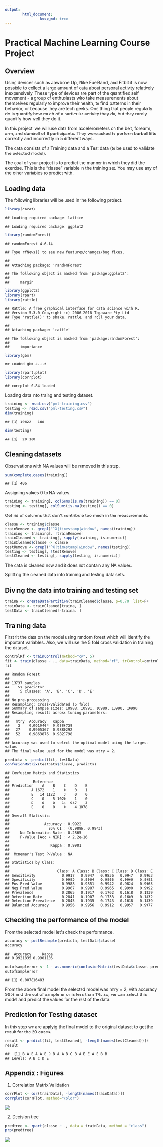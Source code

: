 ```yaml
---
output:
        html_document:
                keep_md: true
---
```

Practical Machine Learning Course Project
============================================

## Overview

Using devices such as Jawbone Up, Nike FuelBand, and Fitbit it is now possible to collect a large amount of data about personal activity relatively inexpensively. These type of devices are part of the quantified self movement - a group of enthusiasts who take measurements about themselves regularly to improve their health, to find patterns in their behavior, or because they are tech geeks. One thing that people regularly do is quantify how much of a particular activity they do, but they rarely quantify how well they do it.

In this project, we will use data from accelerometers on the belt, forearm, arm, and dumbell of 6 participants. They were asked to perform barbell lifts correctly and incorrectly in 5 different ways.

The data consists of a Training data and a Test data (to be used to validate the selected model).

The goal of your project is to predict the manner in which they did the exercise. This is the “classe” variable in the training set. You may use any of the other variables to predict with.

## Loading data

The following libraries will be used in the following project.


```r
library(caret)
```

```
## Loading required package: lattice
```

```
## Loading required package: ggplot2
```

```r
library(randomForest)
```

```
## randomForest 4.6-14
```

```
## Type rfNews() to see new features/changes/bug fixes.
```

```
## 
## Attaching package: 'randomForest'
```

```
## The following object is masked from 'package:ggplot2':
## 
##     margin
```

```r
library(ggplot2)
library(rpart)
library(rattle)
```

```
## Rattle: A free graphical interface for data science with R.
## Version 5.3.0 Copyright (c) 2006-2018 Togaware Pty Ltd.
## Type 'rattle()' to shake, rattle, and roll your data.
```

```
## 
## Attaching package: 'rattle'
```

```
## The following object is masked from 'package:randomForest':
## 
##     importance
```

```r
library(gbm)
```

```
## Loaded gbm 2.1.5
```

```r
library(rpart.plot)
library(corrplot)
```

```
## corrplot 0.84 loaded
```

Loading data into traing and testing dataset.


```r
training <- read.csv("pml-training.csv")
testing <- read.csv("pml-testing.csv")
dim(training)
```

```
## [1] 19622   160
```

```r
dim(testing)
```

```
## [1]  20 160
```

## Cleaning datasets

Observations with NA values will be removed in this step.


```r
sum(complete.cases(training))
```

```
## [1] 406
```

Assigning values 0 to NA values.


```r
training <- training[, colSums(is.na(training)) == 0] 
testing <- testing[, colSums(is.na(testing)) == 0] 
```

Get rid of columns that don't contribute too much in the measurements.


```r
classe <- training$classe
trainRemove <- grepl("^X|timestamp|window", names(training))
training <- training[, !trainRemove]
trainCleaned <- training[, sapply(training, is.numeric)]
trainCleaned$classe <- classe
testRemove <- grepl("^X|timestamp|window", names(testing))
testing <- testing[, !testRemove]
testCleaned <- testing[, sapply(testing, is.numeric)]
```

The data is cleaned now and it does not contain any  NA values.

Splitting the cleaned data into training and testing data sets.

## Diving the data into training and testing set


```r
traina <- createDataPartition(trainCleaned$classe, p=0.70, list=F)
trainData <- trainCleaned[traina, ]
testData <- trainCleaned[-traina, ]
```

## Training data

First fit the data on the model using random forest which will identify the important variables. Also, we will use the 5 fold cross validation in training the dataset.


```r
controlRf <- trainControl(method="cv", 5)
fit <- train(classe ~ ., data=trainData, method="rf", trControl=controlRf, ntree=250)
fit
```

```
## Random Forest 
## 
## 13737 samples
##    52 predictor
##     5 classes: 'A', 'B', 'C', 'D', 'E' 
## 
## No pre-processing
## Resampling: Cross-Validated (5 fold) 
## Summary of sample sizes: 10988, 10991, 10989, 10990, 10990 
## Resampling results across tuning parameters:
## 
##   mtry  Accuracy   Kappa    
##    2    0.9910464  0.9886728
##   27    0.9905367  0.9880292
##   52    0.9863876  0.9827798
## 
## Accuracy was used to select the optimal model using the largest value.
## The final value used for the model was mtry = 2.
```


```r
predicta <- predict(fit, testData)
confusionMatrix(testData$classe, predicta)
```

```
## Confusion Matrix and Statistics
## 
##           Reference
## Prediction    A    B    C    D    E
##          A 1672    1    0    0    1
##          B   14 1122    3    0    0
##          C    0    5 1020    1    0
##          D    0    0   14  947    3
##          E    0    0    0    4 1078
## 
## Overall Statistics
##                                           
##                Accuracy : 0.9922          
##                  95% CI : (0.9896, 0.9943)
##     No Information Rate : 0.2865          
##     P-Value [Acc > NIR] : < 2.2e-16       
##                                           
##                   Kappa : 0.9901          
##                                           
##  Mcnemar's Test P-Value : NA              
## 
## Statistics by Class:
## 
##                      Class: A Class: B Class: C Class: D Class: E
## Sensitivity            0.9917   0.9947   0.9836   0.9947   0.9963
## Specificity            0.9995   0.9964   0.9988   0.9966   0.9992
## Pos Pred Value         0.9988   0.9851   0.9942   0.9824   0.9963
## Neg Pred Value         0.9967   0.9987   0.9965   0.9990   0.9992
## Prevalence             0.2865   0.1917   0.1762   0.1618   0.1839
## Detection Rate         0.2841   0.1907   0.1733   0.1609   0.1832
## Detection Prevalence   0.2845   0.1935   0.1743   0.1638   0.1839
## Balanced Accuracy      0.9956   0.9956   0.9912   0.9957   0.9977
```

## Checking the performance of the model

From the selected model let's check the performance.


```r
accuracy <- postResample(predicta, testData$classe)
accuracy
```

```
##  Accuracy     Kappa 
## 0.9921835 0.9901106
```


```r
outofsamplerror <- 1 - as.numeric(confusionMatrix(testData$classe, predicta)$overall[1])
outofsamplerror
```

```
## [1] 0.007816483
```

From the above final model the selected model was mtry = 2, with accuracy 99% and the out of sample error is less than 1%. so, we can select this model and predict the values for the rest of the data.

## Prediction for Testing dataset

In this step we are applyig the final model to the original dataset to get the result for the 20 cases.


```r
result <- predict(fit, testCleaned[, -length(names(testCleaned))])
result
```

```
##  [1] B A B A A E D B A A B C B A E E A B B B
## Levels: A B C D E
```

## Appendix : Figures

1) Correlation Matrix Validation


```r
corrPlot <- cor(trainData[, -length(names(trainData))])
corrplot(corrPlot, method="color")
```
 
![](https://github.com/archit2606/Practical-Machine-Learning/blob/master/correlation%20matrix.png)<!-- -->

2) Decision tree 


```r
predtree <- rpart(classe ~ ., data = trainData, method = "class")
prp(predtree)
```

![](https://github.com/archit2606/Practical-Machine-Learning/blob/master/prediction%20tree.png)<!-- -->
